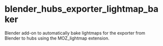 # blender_hubs_exporter_lightmap_baker
Blender add-on to automatically bake lightmaps for the exporter from Blender to hubs using the MOZ_lightmap extension.
